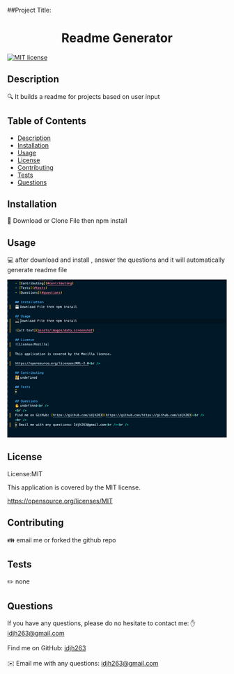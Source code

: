 

##Project Title: 
<h1 align="center">Readme Generator  </h1>
  
[![MIT license](https://img.shields.io/badge/License-MIT-blue.svg)](https://opensource.org/licenses/MIT)


## Description
🔍 It builds a readme for projects based on user input  

## Table of Contents
- [Description](#description)
- [Installation](#installation)
- [Usage](#usage)
- [License](#license)
- [Contributing](#contributing)
- [Tests](#tests)
- [Questions](#questions)

## Installation
💾 Download or Clone File then npm install

## Usage
💻 after download and install , answer the questions and it will automatically generate readme file 

![alt text](assets/images/readme.png)

## License
License:MIT

This application is covered by the MIT license. 

https://opensource.org/licenses/MIT<br />

## Contributing
👪 email me or forked the github repo

## Tests
✏️ none

## Questions
If you have any questions, please do no hesitate to contact me: 
✋ idjh263@gmail.com<br />
<br />
Find me on GitHub: [idjh263](https://github.com/idjh263)<br />
<br />
✉️ Email me with any questions: idjh263@gmail.com<br /><br />
